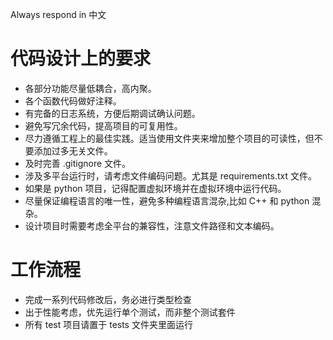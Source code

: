 Always respond in 中文

# 代码设计上的要求
- 各部分功能尽量低耦合，高内聚。
- 各个函数代码做好注释。
- 有完备的日志系统，方便后期调试确认问题。
- 避免写冗余代码，提高项目的可复用性。
- 尽力遵循工程上的最佳实践。适当使用文件夹来增加整个项目的可读性，但不要添加过多无关文件。
- 及时完善 .gitignore 文件。
- 涉及多平台运行时，请考虑文件编码问题。尤其是 requirements.txt 文件。
- 如果是 python 项目，记得配置虚拟环境并在虚拟环境中运行代码。
- 尽量保证编程语言的唯一性，避免多种编程语言混杂,比如 C++ 和 python 混杂。
- 设计项目时需要考虑全平台的兼容性，注意文件路径和文本编码。

# 工作流程  
- 完成一系列代码修改后，务必进行类型检查  
- 出于性能考虑，优先运行单个测试，而非整个测试套件
- 所有 test 项目请置于 tests 文件夹里面运行

